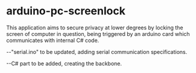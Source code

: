 # arduino-pc-screenlock
This application aims to secure privacy at lower degrees by locking the screen of computer in question, being triggered by an arduino card which communicates with internal C# code.

--"serial.ino" to be updated, adding serial communication specifications. 

--C# part to be added, creating the backbone.
